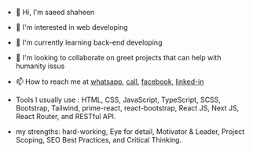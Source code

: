 - 👋 Hi, I'm saeed shaheen

- 👀 I'm interested in web developing

- 🌱 I'm currently learning back-end developing

- 💞️ I'm looking to collaborate on greet projects that can help with humanity issus

- 📫 How to reach me at [whatsapp](https://wa.me/01157190687), <a href="tel:+201555522586">call</a>, [facebook](https://www.facebook.com/profile.php?id=61553963573849), [linked-in](https://www.linkedin.com/in/saied-shaheen-2347b12a0/)

- Tools I usually use : HTML, CSS, JavaScript, TypeScript, SCSS, Bootstrap, Tailwind, prime-react, react-bootstrap, React JS, Next JS, React Router, and RESTful API.

- my strengths: hard-working, Eye for detail, Motivator & Leader, Project Scoping, SEO Best Practices, and Critical Thinking.
